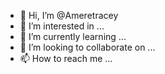 - 👋 Hi, I’m @Ameretracey
- 👀 I’m interested in ...
- 🌱 I’m currently learning ...
- 💞️ I’m looking to collaborate on ...
- 📫 How to reach me ...

<!---
Ameretracey/Ameretracey is a ✨ special ✨ repository because its `README.md` (this file) appears on your GitHub profile.
You can click the Preview link to take a look at your changes.
--->
